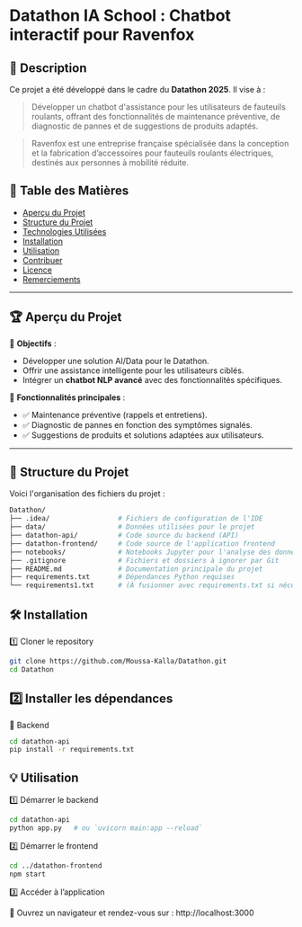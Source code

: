 # Datathon IA School : Chatbot interactif pour Ravenfox

## 📌 Description
Ce projet a été développé dans le cadre du **Datathon 2025**. Il vise à :
> Développer un chatbot d'assistance pour les utilisateurs de fauteuils roulants, offrant des fonctionnalités de maintenance préventive, de diagnostic de pannes et de suggestions de produits adaptés.

> Ravenfox est une entreprise française spécialisée dans la conception et la fabrication d’accessoires pour fauteuils roulants électriques, destinés aux personnes à mobilité réduite.

## 📖 Table des Matières
- [Aperçu du Projet](#aperçu-du-projet)
- [Structure du Projet](#structure-du-projet)
- [Technologies Utilisées](#technologies-utilisées)
- [Installation](#installation)
- [Utilisation](#utilisation)
- [Contribuer](#contribuer)
- [Licence](#licence)
- [Remerciements](#remerciements)

---

## 🏆 Aperçu du Projet
📌 **Objectifs** :
- Développer une solution AI/Data pour le Datathon.
- Offrir une assistance intelligente pour les utilisateurs ciblés.
- Intégrer un **chatbot NLP avancé** avec des fonctionnalités spécifiques.

📌 **Fonctionnalités principales** :
- ✅ Maintenance préventive (rappels et entretiens).
- ✅ Diagnostic de pannes en fonction des symptômes signalés.
- ✅ Suggestions de produits et solutions adaptées aux utilisateurs.

---

## 📂 Structure du Projet
Voici l'organisation des fichiers du projet :

```bash
Datathon/
├── .idea/                 # Fichiers de configuration de l'IDE
├── data/                  # Données utilisées pour le projet
├── datathon-api/          # Code source du backend (API)
├── datathon-frontend/     # Code source de l'application frontend
├── notebooks/             # Notebooks Jupyter pour l'analyse des données
├── .gitignore             # Fichiers et dossiers à ignorer par Git
├── README.md              # Documentation principale du projet
├── requirements.txt       # Dépendances Python requises
└── requirements1.txt      # (À fusionner avec requirements.txt si nécessaire)
```

## 🛠 Installation

1️⃣ Cloner le repository

```bash
git clone https://github.com/Moussa-Kalla/Datathon.git
cd Datathon
```

## 2️⃣ Installer les dépendances

🔹 Backend
```bash
cd datathon-api
pip install -r requirements.txt
```

## 💡 Utilisation

1️⃣ Démarrer le backend
```bash
cd datathon-api
python app.py   # ou `uvicorn main:app --reload`
```

2️⃣ Démarrer le frontend
```bash
cd ../datathon-frontend
npm start
```

3️⃣ Accéder à l’application

🔗 Ouvrez un navigateur et rendez-vous sur : http://localhost:3000



